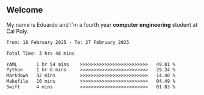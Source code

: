## Welcome

 My name is Eduardo and I'm a fourth year **computer engineering** student at Cal Poly.

<!--START_SECTION:waka-->

```txt
From: 18 February 2025 - To: 27 February 2025

Total Time: 3 hrs 48 mins

YAML       1 hr 54 mins    >>>>>>>>>>>>>>>>>>>>>>>>>   49.81 %
Python     1 hr 6 mins     >>>>>>>>>>>>>>>>>>>>>>>>>   29.24 %
Markdown   32 mins         >>>>>>>>>>>>>>>>>>>>>>>>>   14.40 %
Makefile   10 mins         >>>>>>>>>>>>>>>>>>>>>>>>>   04.49 %
Swift      4 mins          >>>>>>>>>>>>>>>>>>>>>>>>>   01.83 %
```

<!--END_SECTION:waka-->

<!--
**lalog12/lalog12** is a ✨ _special_ ✨ repository because its `README.md` (this file) appears on your GitHub profile.

Here are some ideas to get you started:

- 🔭 I’m currently working on ...
- 🌱 I’m currently learning ...
- 👯 I’m looking to collaborate on ...
- 🤔 I’m looking for help with ...
- 💬 Ask me about ...
- 📫 How to reach me: ...
- 😄 Pronouns: ...
- ⚡ Fun fact: ...
-->
